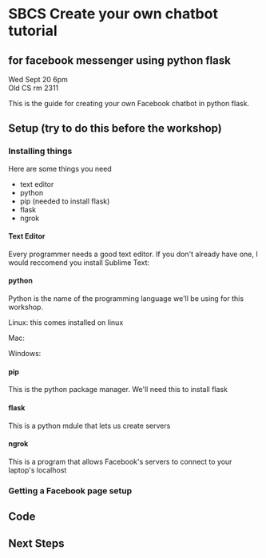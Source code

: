 # SBCS Create your own chatbot tutorial
## for facebook messenger using python flask

Wed Sept 20 6pm  
Old CS rm 2311

This is the guide for creating your own Facebook chatbot in python flask.

## Setup (try to do this before the workshop)

### Installing things

Here are some things you need

 * text editor
 * python
 * pip (needed to install flask)
 * flask
 * ngrok

#### Text Editor

Every programmer needs a good text editor. If you don't already have one, I would reccomend you install Sublime Text: 

#### python

Python is the name of the programming language we'll be using for this workshop.

Linux: this comes installed on linux

Mac:

Windows:

#### pip

This is the python package manager. We'll need this to install flask

#### flask

This is a python mdule that lets us create servers

#### ngrok

This is a program that allows Facebook's servers to connect to your laptop's localhost

### Getting a Facebook page setup

## Code

## Next Steps